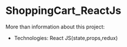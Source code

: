 # ShoppingCart_ReactJs
More than information about this project:
 + Technologies: React JS(state,props,redux)
